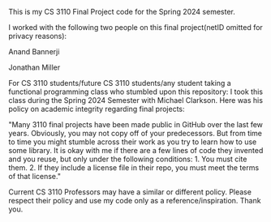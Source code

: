 This is my CS 3110 Final Project code for the Spring 2024 semester. 

I worked with the following two people on this final project(netID omitted for privacy reasons):

Anand Bannerji

Jonathan Miller


For CS 3110 students/future CS 3110 students/any student taking a functional programming class who stumbled upon this repository:
I took this class during the Spring 2024 Semester with Michael Clarkson. Here was his policy on academic integrity regarding final projects:

"Many 3110 final projects have been made public in GitHub over the last few years. Obviously, you may not copy off of your predecessors. But from time to time you might stumble across their work as you try to learn how to use some library. It is okay with me if there are a few lines of code they invented and you reuse, but only under the following conditions: 1. You must cite them. 2. If they include a license file in their repo, you must meet the terms of that license."

Current CS 3110 Professors may have a similar or different policy. Please respect their policy and use my code only as a reference/inspiration. Thank you. 



